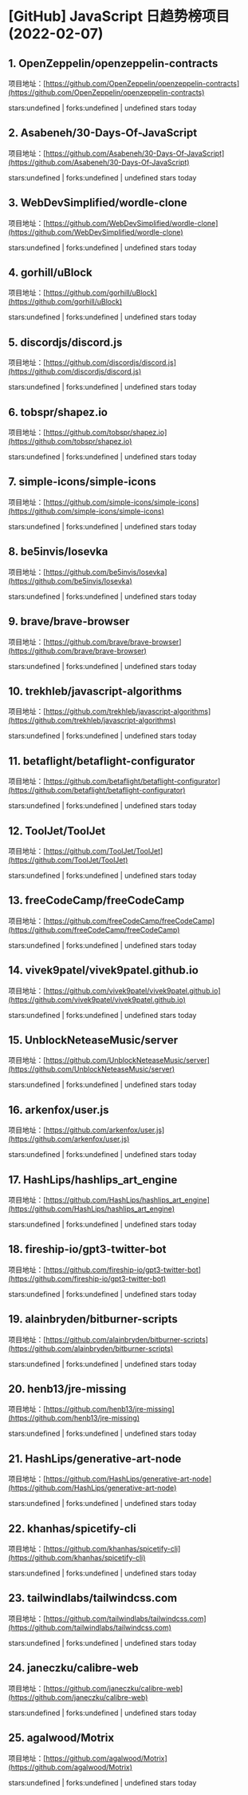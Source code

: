# [GitHub] JavaScript 日趋势榜项目(2022-02-07)

## 1. OpenZeppelin/openzeppelin-contracts 

项目地址：[https://github.com/OpenZeppelin/openzeppelin-contracts](https://github.com/OpenZeppelin/openzeppelin-contracts)

stars:undefined | forks:undefined | undefined stars today 



## 2. Asabeneh/30-Days-Of-JavaScript 

项目地址：[https://github.com/Asabeneh/30-Days-Of-JavaScript](https://github.com/Asabeneh/30-Days-Of-JavaScript)

stars:undefined | forks:undefined | undefined stars today 



## 3. WebDevSimplified/wordle-clone 

项目地址：[https://github.com/WebDevSimplified/wordle-clone](https://github.com/WebDevSimplified/wordle-clone)

stars:undefined | forks:undefined | undefined stars today 



## 4. gorhill/uBlock 

项目地址：[https://github.com/gorhill/uBlock](https://github.com/gorhill/uBlock)

stars:undefined | forks:undefined | undefined stars today 



## 5. discordjs/discord.js 

项目地址：[https://github.com/discordjs/discord.js](https://github.com/discordjs/discord.js)

stars:undefined | forks:undefined | undefined stars today 



## 6. tobspr/shapez.io 

项目地址：[https://github.com/tobspr/shapez.io](https://github.com/tobspr/shapez.io)

stars:undefined | forks:undefined | undefined stars today 



## 7. simple-icons/simple-icons 

项目地址：[https://github.com/simple-icons/simple-icons](https://github.com/simple-icons/simple-icons)

stars:undefined | forks:undefined | undefined stars today 



## 8. be5invis/Iosevka 

项目地址：[https://github.com/be5invis/Iosevka](https://github.com/be5invis/Iosevka)

stars:undefined | forks:undefined | undefined stars today 



## 9. brave/brave-browser 

项目地址：[https://github.com/brave/brave-browser](https://github.com/brave/brave-browser)

stars:undefined | forks:undefined | undefined stars today 



## 10. trekhleb/javascript-algorithms 

项目地址：[https://github.com/trekhleb/javascript-algorithms](https://github.com/trekhleb/javascript-algorithms)

stars:undefined | forks:undefined | undefined stars today 



## 11. betaflight/betaflight-configurator 

项目地址：[https://github.com/betaflight/betaflight-configurator](https://github.com/betaflight/betaflight-configurator)

stars:undefined | forks:undefined | undefined stars today 



## 12. ToolJet/ToolJet 

项目地址：[https://github.com/ToolJet/ToolJet](https://github.com/ToolJet/ToolJet)

stars:undefined | forks:undefined | undefined stars today 



## 13. freeCodeCamp/freeCodeCamp 

项目地址：[https://github.com/freeCodeCamp/freeCodeCamp](https://github.com/freeCodeCamp/freeCodeCamp)

stars:undefined | forks:undefined | undefined stars today 



## 14. vivek9patel/vivek9patel.github.io 

项目地址：[https://github.com/vivek9patel/vivek9patel.github.io](https://github.com/vivek9patel/vivek9patel.github.io)

stars:undefined | forks:undefined | undefined stars today 



## 15. UnblockNeteaseMusic/server 

项目地址：[https://github.com/UnblockNeteaseMusic/server](https://github.com/UnblockNeteaseMusic/server)

stars:undefined | forks:undefined | undefined stars today 



## 16. arkenfox/user.js 

项目地址：[https://github.com/arkenfox/user.js](https://github.com/arkenfox/user.js)

stars:undefined | forks:undefined | undefined stars today 



## 17. HashLips/hashlips_art_engine 

项目地址：[https://github.com/HashLips/hashlips_art_engine](https://github.com/HashLips/hashlips_art_engine)

stars:undefined | forks:undefined | undefined stars today 



## 18. fireship-io/gpt3-twitter-bot 

项目地址：[https://github.com/fireship-io/gpt3-twitter-bot](https://github.com/fireship-io/gpt3-twitter-bot)

stars:undefined | forks:undefined | undefined stars today 



## 19. alainbryden/bitburner-scripts 

项目地址：[https://github.com/alainbryden/bitburner-scripts](https://github.com/alainbryden/bitburner-scripts)

stars:undefined | forks:undefined | undefined stars today 



## 20. henb13/jre-missing 

项目地址：[https://github.com/henb13/jre-missing](https://github.com/henb13/jre-missing)

stars:undefined | forks:undefined | undefined stars today 



## 21. HashLips/generative-art-node 

项目地址：[https://github.com/HashLips/generative-art-node](https://github.com/HashLips/generative-art-node)

stars:undefined | forks:undefined | undefined stars today 



## 22. khanhas/spicetify-cli 

项目地址：[https://github.com/khanhas/spicetify-cli](https://github.com/khanhas/spicetify-cli)

stars:undefined | forks:undefined | undefined stars today 



## 23. tailwindlabs/tailwindcss.com 

项目地址：[https://github.com/tailwindlabs/tailwindcss.com](https://github.com/tailwindlabs/tailwindcss.com)

stars:undefined | forks:undefined | undefined stars today 



## 24. janeczku/calibre-web 

项目地址：[https://github.com/janeczku/calibre-web](https://github.com/janeczku/calibre-web)

stars:undefined | forks:undefined | undefined stars today 



## 25. agalwood/Motrix 

项目地址：[https://github.com/agalwood/Motrix](https://github.com/agalwood/Motrix)

stars:undefined | forks:undefined | undefined stars today 



